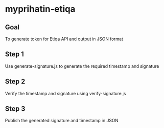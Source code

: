 # myprihatin-etiqa

## Goal
To generate token for Etiqa API and output in JSON format

## Step 1
Use generate-signature.js to generate the required timestamp and signature

## Step 2
Verify the timestamp and signature using verify-signature.js

## Step 3
Publish the generated signature and timestamp in JSON
